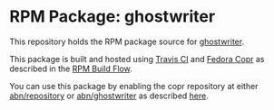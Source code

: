 # RPM Package: ghostwriter

This repository holds the RPM package source for [ghostwriter](http://wereturtle.github.io/ghostwriter/). 

This package is built and hosted using [Travis CI](https://travis-ci.com) and [Fedora Copr](https://copr.fedorainfracloud.org/) as described in the [RPM Build Flow](https://gist.github.com/abn/daf262e7e454509df1429c87068923d1).

You can use this package by enabling the copr repository at either [abn/repository](https://copr.fedorainfracloud.org/coprs/abn/repository/) or [abn/ghostwriter](https://copr.fedorainfracloud.org/coprs/abn/ghostwriter/) as described [here](https://gist.github.com/abn/daf262e7e454509df1429c87068923d1#using-packages-in-copr-repository).
